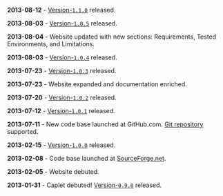 **2013-08-12** - [Version-`1.1.0`](https://github.com/yuchsiao/caplet/releases/tag/1.1.0) released. 

**2013-08-03** - [Version-`1.0.5`](https://github.com/yuchsiao/caplet/releases/tag/1.0.5) released. 

**2013-08-04** - Website updated with new sections: Requirements, Tested Environments, and Limitations.

**2013-08-03** - [Version-`1.0.4`](https://github.com/yuchsiao/caplet/releases/tag/1.0.4) released. 

**2013-07-23** - [Version-`1.0.3`](https://github.com/yuchsiao/caplet/releases/tag/1.0.3) released.

**2013-07-23** -  Website expanded and documentation enriched.

**2013-07-20** - [Version-`1.0.2`](https://github.com/yuchsiao/caplet/releases/tag/1.0.2) released.

**2013-07-12** - [Version-`1.0.1`](https://sourceforge.net/projects/caplet/files/?source=navbar) released.

**2013-07-11** - New code base launched at GitHub.com. [Git repository](https://github.com/yuchsiao/caplet) supported.

**2013-02-15** - [Version-`1.0.0`](https://sourceforge.net/projects/caplet/files/?source=navbar) released.

**2013-02-08** - Code base launched at [SourceForge.net](https://sourceforge.net/projects/caplet/).

**2013-02-05** - Website debuted.

**2013-01-31** - Caplet debuted! [Version-`0.9.0`](https://sourceforge.net/projects/caplet/files/?source=navbar) released.
